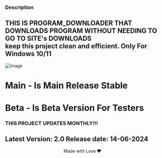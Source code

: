 ### Description
THIS IS PROGRAM_DOWNLOADER THAT DOWNLOADS PROGRAM WITHOUT NEEDING TO GO TO SITE's DOWNLOADS                
keep this project clean and efficient.
Only For Windows 10/11
---
![image](https://github.com/adasjusk/PROGINSTALLER/assets/100019532/a4c60fb4-d10c-4245-a250-e0e0f4cd8f23)

# Main - Is Main Release Stable
# Beta - Is Beta Version For Testers

### THIS PROJECT UPDATES MONTHLY!!!
Latest Version: 2.0
Release date: 14-06-2024
---

<p align="center">Made with Love ❤️</p>
